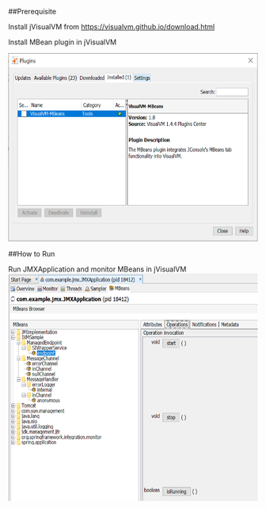 ##Prerequisite

Install jVisualVM from https://visualvm.github.io/download.html

Install MBean plugin in jVisualVM

<img src="docs/images/MBeanPlugin.png" width="600" height="380">

##How to Run

Run JMXApplication and monitor MBeans in jVisualVM
<img src="docs/images/VisualVMMBean.png" width="600" height="460">

